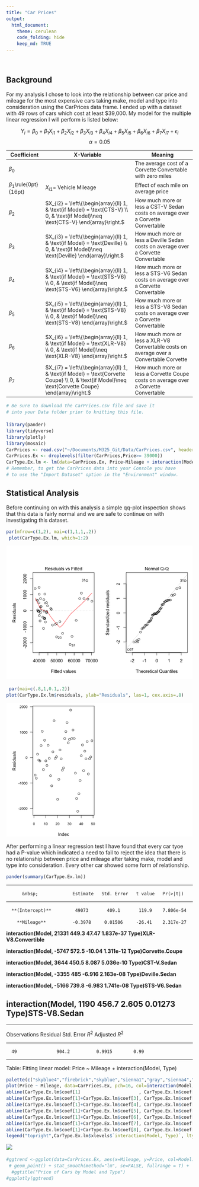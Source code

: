 ```yaml
---
title: "Car Prices"
output: 
  html_document:
    theme: cerulean
    code_folding: hide
    keep_md: TRUE
---
```


<br>

## Background

For my analysis I chose to look into the relationship between car price and mileage for the most expensive cars taking make, model and type into consideration using the CarPrices data frame. I ended up with a dataset with 49 rows of cars which cost at least $39,000. My model for the multiple linear regression I will perform is listed below:

$$
  Y_i = \beta_0 + \beta_1 X_{i1} + \beta_2 X_{i2} + \beta_3 X_{i3} + \beta_4 X_{i4} + \beta_5 X_{i5} + \beta_6 X_{i6} + \beta_7 X_{i7}+ \epsilon_i
$$
$$
  α = 0.05
$$



| Coefficient | X-Variable   |  Meaning  |
|---------|----------|-------------------------------------------------|
$\beta_0$  |  | The average cost of a Corvette Convertable with zero miles |
 $\beta_1$\rule{0pt}{16pt}  | $X_{i1} =$ Vehicle Mileage | Effect of each mile on average price |[4pt]
 $\beta_2$   |  $X_{i2} = \left\{\begin{array}{ll} 1, & \text{if Model} = \text{CTS-V} \\ 0, & \text{if Model}\neq \text{CTS-V} \end{array}\right.$ | How much more or less a CST-V Sedan costs on average over a Corvette Convertable |
 $\beta_3$   |  $X_{i3} = \left\{\begin{array}{ll} 1, & \text{if Model} = \text{Deville} \\ 0, & \text{if Model}\neq \text{Deville} \end{array}\right.$ | How much more or less a Deville Sedan costs on average over a Corvette Convertable |
 $\beta_4$   |  $X_{i4} = \left\{\begin{array}{ll} 1, & \text{if Model} = \text{STS-V6} \\ 0, & \text{if Model}\neq \text{STS-V6} \end{array}\right.$ | How much more or less a STS-V6 Sedan costs on average over a Corvette Convertable |
 $\beta_5$   |  $X_{i5} = \left\{\begin{array}{ll} 1, & \text{if Model} = \text{STS-V8} \\ 0, & \text{if Model}\neq \text{STS-V8} \end{array}\right.$ | How much more or less a STS-V8 Sedan costs on average over a Corvette Convertable |
 $\beta_6$   |  $X_{i6} = \left\{\begin{array}{ll} 1, & \text{if Model} = \text{XLR-V8} \\ 0, & \text{if Model}\neq \text{XLR-V8} \end{array}\right.$ | How much more or less a XLR-V8 Convertable costs on average over a Convertable Corvette |
 $\beta_7$   |  $X_{i7} = \left\{\begin{array}{ll} 1, & \text{if Model} = \text{Corvette Coupe} \\ 0, & \text{if Model}\neq \text{Corvette Coupe} \end{array}\right.$ | How much more or less a Corvette Coupe costs on average over a Corvette Convertable |



```r
# Be sure to download the CarPrices.csv file and save it
# into your Data folder prior to knitting this file.

library(pander)
library(tidyverse)
library(plotly)
library(mosaic)
CarPrices <- read.csv("~/Documents/M325_Git/Data/CarPrices.csv", header=TRUE)
CarPrices.Ex <- droplevels(filter(CarPrices,Price>= 39000))
CarType.Ex.lm <- lm(data=CarPrices.Ex, Price~Mileage + interaction(Model,Type))
# Remember, to get the CarPrices data into your Console you have
# to use the "Import Dataset" option in the "Environment" window.
```
## Statistical Analysis

Before continuing on with this analysis a simple qq-plot inspection shows that this data is fairly normal and we are safe to continue on with investigating this dataset.


```r
par(mfrow=c(1,2), mai=c(1,1,1,.2))
 plot(CarType.Ex.lm, which=1:2)
```

![](CarPrices_files/figure-html/unnamed-chunk-2-1.png)<!-- -->

```r
 par(mai=c(.8,1,0.1,.2))
plot(CarType.Ex.lm$residuals, ylab="Residuals", las=1, cex.axis=.8)
```

![](CarPrices_files/figure-html/unnamed-chunk-2-2.png)<!-- -->

After performing a linear regression test I have found that every car tyoe had a P-value which indicated a need to fail to reject the idea that there is no relationship between price and mileage after taking make, model and type into consideration. Every other car showed some form of relationship.


```r
pander(summary(CarType.Ex.lm))
```


-------------------------------------------------------------------------
          &nbsp;             Estimate   Std. Error   t value   Pr(>|t|)  
--------------------------- ---------- ------------ --------- -----------
      **(Intercept)**         49073       409.1       119.9    7.806e-54 

        **Mileage**          -0.3978     0.01506     -26.41    2.317e-27 

   **interaction(Model,       21331       449.3       47.47    1.837e-37 
 Type)XLR-V8.Convertible**                                               

   **interaction(Model,       -5747       572.5      -10.04    1.311e-12 
   Type)Corvette.Coupe**                                                 

   **interaction(Model,        3644       450.5       8.087    5.036e-10 
    Type)CST-V.Sedan**                                                   

   **interaction(Model,       -3355        485       -6.916    2.163e-08 
   Type)Deville.Sedan**                                                  

   **interaction(Model,       -5166       739.8      -6.983    1.741e-08 
    Type)STS-V6.Sedan**                                                  

   **interaction(Model,        1190       456.7       2.605     0.01273  
    Type)STS-V8.Sedan**                                                  
-------------------------------------------------------------------------


--------------------------------------------------------------
 Observations   Residual Std. Error   $R^2$    Adjusted $R^2$ 
-------------- --------------------- -------- ----------------
      49               904.2          0.9915        0.99      
--------------------------------------------------------------

Table: Fitting linear model: Price ~ Mileage + interaction(Model, Type)











```r
palette(c("skyblue4","firebrick","skyblue","sienna1","gray","sienna4","darkorange"))
plot(Price ~ Mileage, data=CarPrices.Ex, pch=16, col=interaction(Model, Type), xlim=c(0,50000))
abline(CarType.Ex.lm$coef[1]                      , CarType.Ex.lm$coef[2], col=palette()[1])
abline(CarType.Ex.lm$coef[1]+CarType.Ex.lm$coef[3], CarType.Ex.lm$coef[2], col=palette()[2])
abline(CarType.Ex.lm$coef[1]+CarType.Ex.lm$coef[4], CarType.Ex.lm$coef[2], col=palette()[3])
abline(CarType.Ex.lm$coef[1]+CarType.Ex.lm$coef[5], CarType.Ex.lm$coef[2], col=palette()[4])
abline(CarType.Ex.lm$coef[1]+CarType.Ex.lm$coef[6], CarType.Ex.lm$coef[2], col=palette()[5])
abline(CarType.Ex.lm$coef[1]+CarType.Ex.lm$coef[7], CarType.Ex.lm$coef[2], col=palette()[6])
abline(CarType.Ex.lm$coef[1]+CarType.Ex.lm$coef[8], CarType.Ex.lm$coef[2], col=palette()[7])
legend("topright",CarType.Ex.lm$xlevels$`interaction(Model, Type)`, lty=1, lwd=5, col=palette(), cex=0.7)
```

![](CarPrices_files/figure-html/unnamed-chunk-6-1.png)<!-- -->





```r
#ggtrend <-ggplot(data=CarPrices.Ex, aes(x=Mileage, y=Price, col=Model:Type)) +
 # geom_point() + stat_smooth(method="lm", se=FALSE, fullrange = T) + 
  #ggtitle("Price of Cars by Model and Type")
#ggplotly(ggtrend)
```



